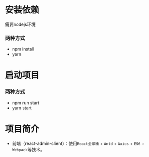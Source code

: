 # 安装依赖

需要nodejs环境

### 两种方式

* npm install
* yarn 



# 启动项目

### 两种方式

* npm run start
* yarn start

# 项目简介

* 前端（react-admin-client）：使用`React全家桶` + `Antd` + `Axios` + `ES6` + `Webpack`等技术。

